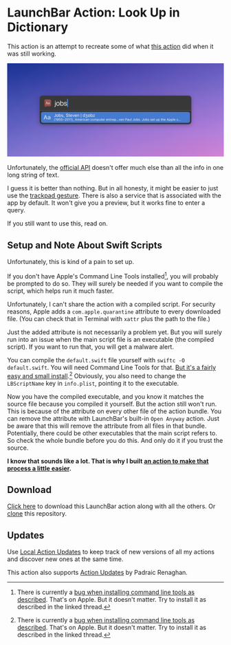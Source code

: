 # LaunchBar Action: Look Up in Dictionary

This action is an attempt to recreate some of what [this action](https://github.com/nbjahan/launchbar-livedic) did when it was still working.

<img src="01.jpg" width="794"/>

Unfortunately, the [official API](https://developer.apple.com/documentation/coreservices/1446842-dcscopytextdefinition) doesn't offer much else than all the info in one long string of text.

I guess it is better than nothing. But in all honesty, it might be easier to just use the [trackpad gesture](https://support.apple.com/de-de/guide/mac-help/mchl3983326c/mac). There is also a service that is associated with the app by default. It won't give you a preview, but it works fine to enter a query.

If you still want to use this, read on.

## Setup and Note About Swift Scripts

Unfortunately, this is kind of a pain to set up. 

If you don't have Apple's Command Line Tools installed[^1], you will probably be prompted to do so. They will surely be needed if you want to compile the script, which helps run it much faster. 

Unfortunately, I can't share the action with a compiled script. For security reasons, Apple adds a `com.apple.quarantine` attribute to every downloaded file. (You can check that in Terminal with `‌xattr` plus the path to the file.) 

Just the added attribute is not necessarily a problem yet. But you will surely run into an issue when the main script file is an executable (the compiled script). If you want to run that, you will get a malware alert.

You can compile the `default.swift` file yourself with `swiftc -O default.swift`. You will need Command Line Tools for that. [But it's a fairly easy and small install](https://www.maketecheasier.com/install-command-line-tools-without-xcode/).[^1] Obviously, you also need to change the `LBScriptName` key in `info.plist`, pointing it to the executable. 

Now you have the compiled executable, and you know it matches the source file because you compiled it yourself. But the action still won't run. This is because of the attribute on every other file of the action bundle. You can remove the attribute with LaunchBar's built-in `Open Anyway` action. Just be aware that this will remove the attribute from all files in that bundle. Potentially, there could be other executables that the main script refers to. So check the whole bundle before you do this. And only do it if you trust the source. 

**I know that sounds like a lot. That is why I built [an action to make that process a little easier](https://github.com/Ptujec/LaunchBar/tree/master/Compile-Swift-Action#readme).**

## Download
[Click here](https://github.com/Ptujec/LaunchBar/archive/refs/heads/master.zip) to download this LaunchBar action along with all the others. Or [clone](https://docs.github.com/en/repositories/creating-and-managing-repositories/cloning-a-repository) this repository.

## Updates

Use [Local Action Updates](https://github.com/Ptujec/LaunchBar/tree/master/Local-Action-Updates#launchbar-action-local-action-updates) to keep track of new versions of all my actions and discover new ones at the same time. 

This action also supports [Action Updates](https://renaghan.com/launchbar/action-updates/) by Padraic Renaghan.


[^1]: There is currently a [bug when installing command line tools as described](https://github.com/orgs/Homebrew/discussions/5723#discussioncomment-11185411). That's on Apple. But it doesn't matter. Try to install it as described in the linked thread.
